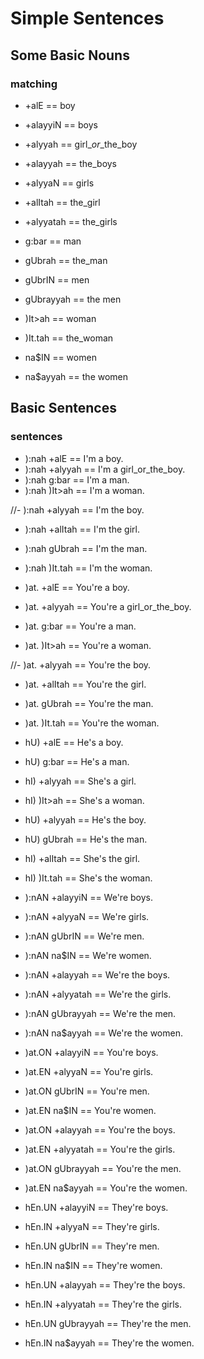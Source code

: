 # Simple Sentences

## Some Basic Nouns
### matching
- +alE          ==  boy
- +alayyiN      ==  boys
- +alyyah       ==  girl_*or*_the_boy
- +alayyah      ==  the_boys
- +alyyaN       ==  girls
- +alItah       ==  the_girl
- +alyyatah     ==  the_girls

- g:bar         ==  man
- gUbrah        ==  the_man
- gUbrIN        ==  men
- gUbrayyah     ==  the men

- )It>ah        ==  woman
- )It.tah       ==  the_woman
- na$IN         ==  women
- na$ayyah      ==  the women

## Basic Sentences
### sentences
- ):nah +alE    ==  I'm a boy.
- ):nah +alyyah ==  I'm a girl_or_the_boy. 
- ):nah g:bar   ==  I'm a man.
- ):nah )It>ah  ==  I'm a woman.

//- ):nah +alyyah    ==  I'm the boy.
- ):nah +alItah ==  I'm the girl. 
- ):nah gUbrah  ==  I'm the man.
- ):nah )It.tah ==  I'm the woman.


- )at. +alE     ==  You're a boy.
- )at. +alyyah  ==  You're a girl_or_the_boy. 
- )at. g:bar    ==  You're a man.
- )at. )It>ah   ==  You're a woman.

//- )at. +alyyah     ==  You're the boy.
- )at. +alItah  ==  You're the girl. 
- )at. gUbrah   ==  You're the man.
- )at. )It.tah  ==  You're the woman.


- hU) +alE      ==  He's a boy. 
- hU) g:bar     ==  He's a man. 
- hI) +alyyah   ==  She's a girl. 
- hI) )It>ah    ==  She's a woman. 

- hU) +alyyah   ==  He's the boy. 
- hU) gUbrah    ==  He's the man. 
- hI) +alItah   ==  She's the girl. 
- hI) )It.tah   ==  She's the woman. 


- ):nAN +alayyiN == We're boys.
- ):nAN +alyyaN  == We're girls.
- ):nAN gUbrIN   == We're men.
- ):nAN na$IN    == We're women.

- ):nAN +alayyah  == We're the boys.
- ):nAN +alyyatah == We're the girls.
- ):nAN gUbrayyah == We're the men.
- ):nAN na$ayyah  == We're the women.


- )at.ON +alayyiN == You're boys.
- )at.EN +alyyaN  == You're girls.
- )at.ON gUbrIN   == You're men.
- )at.EN na$IN    == You're women.

- )at.ON +alayyah  == You're the boys.
- )at.EN +alyyatah == You're the girls.
- )at.ON gUbrayyah == You're the men.
- )at.EN na$ayyah  == You're the women.


- hEn.UN +alayyiN == They're boys.
- hEn.IN +alyyaN  == They're girls.
- hEn.UN gUbrIN   == They're men.
- hEn.IN na$IN    == They're women.

- hEn.UN +alayyah  == They're the boys.
- hEn.IN +alyyatah == They're the girls.
- hEn.UN gUbrayyah == They're the men.
- hEn.IN na$ayyah  == They're the women.